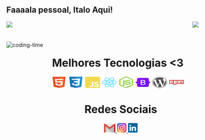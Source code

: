 ## Faaaala pessoal, Italo Aqui!

<div>
  
  <img  height="180em" src="https://github-readme-stats.vercel.app/api?username=ItaloBasilio&show_icons=true&theme=great-gatsby&include_all_commits=true&count_private=true"/>
  <img align="right" height="180em" src="https://github-readme-stats.vercel.app/api/top-langs/?username=ItaloBasilio&layout=compact&langs_count=16&theme=great-gatsby"/>
</div>
<br>

<div  align="center"> 
  <div style="display: inline_block"><br>
    <img align="left" height="250" alt="coding-time" src="code.gif">
    <h1 align="center">Melhores Tecnologias <3</h1>
    <img align="center" height="30" width="40" alt="html-icon" src="https://raw.githubusercontent.com/devicons/devicon/master/icons/html5/html5-original.svg">
    <img align="center" height="30" width="40" alt="css-icon" src="https://raw.githubusercontent.com/devicons/devicon/master/icons/css3/css3-original.svg">
    <img align="center" height="30" width="40" alt="js-icon"  src="https://raw.githubusercontent.com/devicons/devicon/master/icons/javascript/javascript-plain.svg">
    <img align="center" height="30" width="40" alt="react-icon" src="https://raw.githubusercontent.com/devicons/devicon/master/icons/react/react-original.svg">
    <img align="center" height="30" width="40" alt="nodejs-icon" src="https://raw.githubusercontent.com/devicons/devicon/master/icons/nodejs/nodejs-original.svg">
    <img align="center" height="30" width="40" alt="bootstrap-icon" src="https://raw.githubusercontent.com/devicons/devicon/55609aa5bd817ff167afce0d965585c92040787a/icons/bootstrap/bootstrap-original.svg">
    <img align="center" height="30" width="40" alt="wordpress" src="https://raw.githubusercontent.com/devicons/devicon/55609aa5bd817ff167afce0d965585c92040787a/icons/wordpress/wordpress-plain.svg">
    <img align="center" height="30" width="40" alt="npm" src= " https://raw.githubusercontent.com/devicons/devicon/55609aa5bd817ff167afce0d965585c92040787a/icons/npm/npm-original-wordmark.svg" />
    <!--<img align="center" height="30" width="40" alt="typescript-icon" src="https://raw.githubusercontent.com/devicons/devicon/55609aa5bd817ff167afce0d965585c92040787a/icons/typescript/typescript-original.svg">-->
    

    
    
  
    
   </div>
    
  
  <h1 align="center">Redes Sociais</h1>
    <a href = "mailto: italobasiliodasilva@gmail.com">
      <img width="30" src="gmail.svg">
    </a>
    <a href = "https://www.instagram.com/italobasiliofficial/">
      <img width="25" src="instagram.png">
    </a>
    <a href = "https://www.linkedin.com/in/italobasilio/">
      <img width="25" src="linkedin.svg">
    </a>
</div>
  
